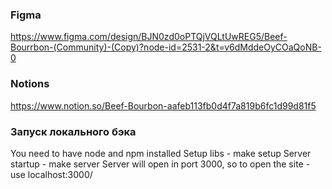 ### Figma
https://www.figma.com/design/BJN0zd0oPTQjVQLtUwREG5/Beef-Bourrbon-(Community)-(Copy)?node-id=2531-2&t=v6dMddeOyCOaQoNB-0
### Notions
https://www.notion.so/Beef-Bourbon-aafeb113fb0d4f7a819b6fc1d99d81f5
### Запуск локального бэка
You need to have node and npm installed
Setup libs - make setup
Server startup - make server
Server will open in port 3000, so to open the site - use localhost:3000/
